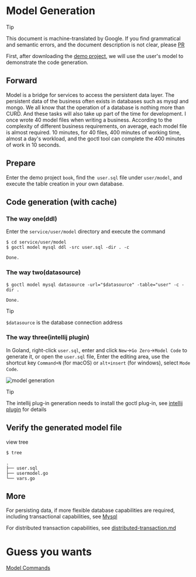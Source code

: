 # Model Generation
> [!TIP]
> This document is machine-translated by Google. If you find grammatical and semantic errors, and the document description is not clear, please [PR](doc-contibute.md)


First, after downloading the [demo project](https://go-zero.dev/en/resource/book.zip), we will use the user's model to demonstrate the code generation.

## Forward
Model is a bridge for services to access the persistent data layer. The persistent data of the business often exists in databases such as mysql and mongo. We all know that the operation of a database is nothing more than CURD.
And these tasks will also take up part of the time for development. I once wrote 40 model files when writing a business. According to the complexity of different business requirements, on average, each model file is almost required.
10 minutes, for 40 files, 400 minutes of working time, almost a day's workload, and the goctl tool can complete the 400 minutes of work in 10 seconds.

## Prepare
Enter the demo project `book`, find the` user.sql` file under `user/model`, and execute the table creation in your own database.

## Code generation (with cache)
### The way one(ddl)
Enter the `service/user/model` directory and execute the command
```shell
$ cd service/user/model
$ goctl model mysql ddl -src user.sql -dir . -c
```
```text
Done.
```

### The way two(datasource)
```shell
$ goctl model mysql datasource -url="$datasource" -table="user" -c -dir .
```
```text
Done.
```
> [!TIP]
> `$datasource` is the database connection address

### The way three(intellij plugin)
In Goland, right-click `user.sql`, enter and click `New`->`Go Zero`->`Model Code` to generate it, or open the `user.sql` file,
Enter the editing area, use the shortcut key `Command+N` (for macOS) or `alt+insert` (for windows), select `Mode Code`.

![model generation](https://zeromicro.github.io/go-zero-pages/resource/intellij-model.png)

> [!TIP]
> The intellij plug-in generation needs to install the goctl plug-in, see [intellij plugin](intellij.md) for details

## Verify the generated model file
view tree
```shell
$ tree
```
```text
.
├── user.sql
├── usermodel.go
└── vars.go
```

## More
For persisting data, if more flexible database capabilities are required, including transactional capabilities, see [Mysql](mysql.md)

For distributed transaction capabilities, see [distributed-transaction.md](distributed-transaction.md)

# Guess you wants
[Model Commands](goctl-model.md)
